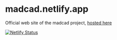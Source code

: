 # madcad.netlify.app
Official web site of the madcad project, [hosted here](https://madcad.netlify.app)

[![Netlify Status](https://api.netlify.com/api/v1/badges/4454c431-e8d1-46ef-b513-63a0d13f33c0/deploy-status)](https://app.netlify.com/sites/madcad/deploys)

